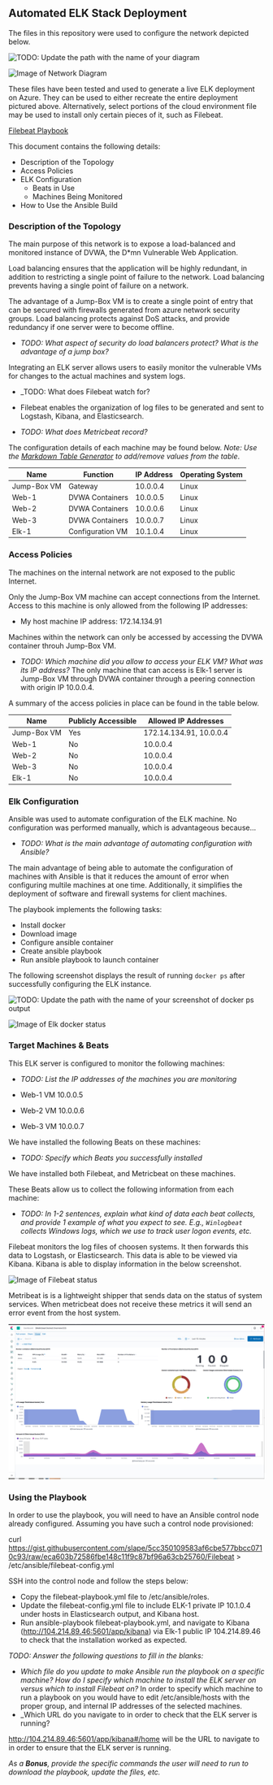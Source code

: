 ## Automated ELK Stack Deployment

The files in this repository were used to configure the network depicted below.

![TODO: Update the path with the name of your diagram](Images/diagram_filename.png)

![Image of Network Diagram](https://github.com/patmckernan/Project-1/blob/main/images/Network-Diagram.png)


These files have been tested and used to generate a live ELK deployment on Azure. They can be used to either recreate the entire deployment pictured above. Alternatively, select portions of the cloud environment file may be used to install only certain pieces of it, such as Filebeat.

  
 [Filebeat Playbook](https://docs.google.com/document/d/1Vd87GFKld5CJpdCCVJa3g8_pBcIMst9NS-dW2OGLu4U/edit?usp=sharing)
 
 
  
This document contains the following details:
- Description of the Topology
- Access Policies
- ELK Configuration
  - Beats in Use
  - Machines Being Monitored
- How to Use the Ansible Build


### Description of the Topology

The main purpose of this network is to expose a load-balanced and monitored instance of DVWA, the D*mn Vulnerable Web Application.

Load balancing ensures that the application will be highly redundant, in addition to restricting a single point of failure to the network.
Load balancing prevents having a single point of failure on a network. 

The advantage of a Jump-Box VM is to create a single point of entry that can be secured with firewalls generated from azure network security groups. Load balancing protects against DoS attacks, and provide redundancy if one server were to become offline. 

- _TODO: What aspect of security do load balancers protect? What is the advantage of a jump box?_

Integrating an ELK server allows users to easily monitor the vulnerable VMs for changes to the actual machines and system logs.
- _TODO: What does Filebeat watch for?
- Filebeat enables the organization of log files to be generated and sent to Logstash, Kibana, and Elasticsearch. 

- _TODO: What does Metricbeat record?_

The configuration details of each machine may be found below.
_Note: Use the [Markdown Table Generator](http://www.tablesgenerator.com/markdown_tables) to add/remove values from the table_.

| Name        	| Function         	| IP Address 	| Operating System 	|
|-------------	|------------------	|------------	|------------------	|
| Jump-Box VM 	| Gateway          	| 10.0.0.4   	| Linux            	|
| Web-1       	| DVWA Containers  	| 10.0.0.5   	| Linux            	|
| Web-2       	| DVWA Containers  	| 10.0.0.6   	| Linux            	|
| Web-3       	| DVWA Containers  	| 10.0.0.7   	| Linux            	|
| Elk-1       	| Configuration VM 	| 10.1.0.4   	| Linux            	|

### Access Policies

The machines on the internal network are not exposed to the public Internet. 

Only the Jump-Box VM machine can accept connections from the Internet. Access to this machine is only allowed from the following IP addresses:

- My host machine IP address: 172.14.134.91

Machines within the network can only be accessed by accessing the DVWA container throuh Jump-Box VM. 
- _TODO: Which machine did you allow to access your ELK VM? What was its IP address?_
The only machine that can access is Elk-1 server is Jump-Box VM through DVWA container through a peering connection with origin IP 10.0.0.4.

A summary of the access policies in place can be found in the table below.


| Name        	| Publicly Accessible 	| Allowed IP Addresses    	|
|-------------	|---------------------	|-------------------------	|
| Jump-Box VM 	| Yes                 	| 172.14.134.91, 10.0.0.4 	|
| Web-1       	| No                  	| 10.0.0.4                	|
| Web-2       	| No                  	| 10.0.0.4                	|
| Web-3       	| No                  	| 10.0.0.4                	|
| Elk-1       	| No                  	| 10.0.0.4                	|

### Elk Configuration

Ansible was used to automate configuration of the ELK machine. No configuration was performed manually, which is advantageous because...
- _TODO: What is the main advantage of automating configuration with Ansible?_

The main advantage of being able to automate the configuration of machines with Ansible is that it reduces the amount of error when configuring multile machines at one time. Additionally, it simplifies the deployment of software and firewall systems for client machines. 

The playbook implements the following tasks:

- Install docker
- Download image
- Configure ansible container
- Create ansible playbook
- Run ansible playbook to launch container

The following screenshot displays the result of running `docker ps` after successfully configuring the ELK instance.

![TODO: Update the path with the name of your screenshot of docker ps output](Images/docker_ps_output.png)

![Image of Elk docker status](https://github.com/patmckernan/Project-1/blob/main/images/Elk%20docker%20status.png)



### Target Machines & Beats
This ELK server is configured to monitor the following machines:
- _TODO: List the IP addresses of the machines you are monitoring_

- Web-1 VM 10.0.0.5
- Web-2 VM 10.0.0.6
- Web-3 VM 10.0.0.7

We have installed the following Beats on these machines:
- _TODO: Specify which Beats you successfully installed_

We have installed both Filebeat, and Metricbeat on these machines. 

These Beats allow us to collect the following information from each machine:
- _TODO: In 1-2 sentences, explain what kind of data each beat collects, and provide 1 example of what you expect to see. E.g., `Winlogbeat` collects Windows logs, which we use to track user logon events, etc._

Filebeat monitors the log files of choosen systems. It then forwards this data to Logstash, or Elasticsearch. This data is able to be viewed via Kibana. Kibana is able to display information in the below screenshot. 

![Image of Filebeat status](https://github.com/patmckernan/Project-1/blob/main/images/Filebeat.png)
  
Metribeat is is a lightweight shipper that sends data on the status of system services. When metricbeat does not receive these metrics it will send an error event from the host system. 

![Image of Metricbeat status](https://github.com/patmckernan/Project-1/blob/main/images/Metricbeat.png)

### Using the Playbook
In order to use the playbook, you will need to have an Ansible control node already configured. Assuming you have such a control node provisioned: 

curl https://gist.githubusercontent.com/slape/5cc350109583af6cbe577bbcc0710c93/raw/eca603b72586fbe148c11f9c87bf96a63cb25760/Filebeat > /etc/ansible/filebeat-config.yml

SSH into the control node and follow the steps below:
- Copy the filebeat-playbook.yml file to /etc/ansible/roles.
- Update the filebeat-config.yml file to include ELK-1 private IP 10.1.0.4 under hosts in Elasticsearch output, and Kibana host.
- Run ansible-playbook filebeat-playbook.yml, and navigate to Kibana (http://104.214.89.46:5601/app/kibana) via Elk-1 public IP 104.214.89.46 to check that the installation worked as expected.

_TODO: Answer the following questions to fill in the blanks:_
- _Which file do you update to make Ansible run the playbook on a specific machine? How do I specify which machine to install the ELK server on versus which to install Filebeat on?_
In order to specify which machine to run a playbook on you would have to edit /etc/ansible/hosts with the proper group, and internal IP addresses of the selected machines.
- _Which URL do you navigate to in order to check that the ELK server is running?

http://104.214.89.46:5601/app/kibana#/home will be the URL to navigate to in order to ensure that the ELK server is running. 

_As a **Bonus**, provide the specific commands the user will need to run to download the playbook, update the files, etc._
